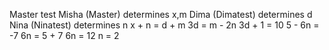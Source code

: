 Master test
Misha (Master) determines x,m
Dima (Dimatest) determines d
Nina (Ninatest) determines n
x + n = d + m
3d = m - 2n
3d + 1 = 10
5 - 6n = -7
6n = 5 + 7
6n = 12
n = 2
